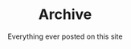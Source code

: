 ---
title:  Archive
subtitle: Everything ever posted on this site
summary: A compilation of everything that I have posted on my site from 2015 till present. 
aliases: "all"
---